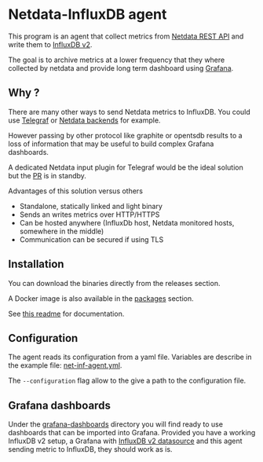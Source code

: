 Netdata-InfluxDB agent
======================

This program is an agent that collect metrics from [Netdata REST API](https://docs.netdata.cloud/web/api/) and write them to [InfluxDB v2](https://v2.docs.influxdata.com/).

The goal is to archive metrics at a lower frequency that they where collected by netdata and provide long term dashboard using [Grafana](https://grafana.com/).

## Why ?

There are many other ways to send Netdata metrics to InfluxDB. You could use [Telegraf](https://github.com/influxdata/telegraf) or [Netdata backends](https://github.com/netdata/netdata/tree/master/backends) for example.

However passing by other protocol like graphite or opentsdb results to a loss of information that may be useful to build complex Grafana dashboards.

A dedicated Netdata input plugin for Telegraf would be the ideal solution but the [PR](https://github.com/influxdata/telegraf/pull/2039) is in standby.

Advantages of this solution versus others
- Standalone, statically linked and light binary
- Sends an writes metrics over HTTP/HTTPS
- Can be hosted anywhere (InfluxDb host, Netdata monitored hosts, somewhere in the middle)
- Communication can be secured if using TLS

## Installation

You can download the binaries directly from the releases section.

A Docker image is also available in the [packages](https://github.com/ElieLiabeuf/netdata-influxdb-agent/packages) section.

See [this readme](./docker/README.md) for documentation.

## Configuration

The agent reads its configuration from a yaml file. Variables are describe in the example file: [net-inf-agent.yml](net-inf-agent.yml).

The `--configuration` flag allow to the give a path to the configuration file.

## Grafana dashboards

Under the [grafana-dashboards](grafana-dashboards) directory you will find ready to use dashboards that can be imported into Grafana.
Provided you have a working InfluxDB v2 setup, a Grafana with [InfluxDB v2 datasource](https://grafana.com/grafana/plugins/grafana-influxdb-flux-datasource) and this agent sending metric to InfluxDB, they should work as is.
